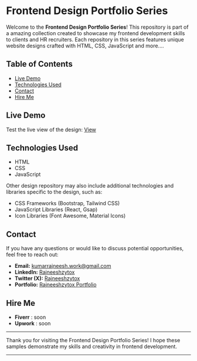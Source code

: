 <!-- Readme file -->
# Frontend Design Portfolio Series

Welcome to the **Frontend Design Portfolio Series**! This repository is part of a amazing collection created to showcase my frontend development skills to clients and HR recruiters. Each repository in this series features unique website designs crafted with HTML, CSS, JavaScript and more....

## Table of Contents

- [Live Demo](#live-demo)
- [Technologies Used](#technologies-used)
- [Contact](#contact)
- [Hire Me](#hire-me)

## Live Demo
Test the live view of the design: 
 [View](https://rajneeshzytox.github.io/Frontend-skills-website-1)


## Technologies Used

- HTML
- CSS
- JavaScript

Other design repository may also include additional technologies and libraries specific to the design, such as:

- CSS Frameworks (Bootstrap, Tailwind CSS)
- JavaScript Libraries (React, Gsap)
- Icon Libraries (Font Awesome, Material Icons)



## Contact

If you have any questions or would like to discuss potential opportunities, feel free to reach out:

- **Email:** kumarrajneesh.work@gmail.com
- **LinkedIn:** [Rajneeshzytox](https://www.linkedin.com/in/rajneeshzytox/)
- **Twitter (X):** [Rajneeshzytox](https://x.com/rajneeshzytox)
- **Portfolio:** [Rajneeshzytox Portfolio](https://rajneeshzytox.github.io/portfolio/)



## Hire Me
- **Fiverr** : soon
- **Upwork** : soon


---
Thank you for visiting the Frontend Design Portfolio Series! I hope these samples demonstrate my skills and creativity in frontend development.

---
